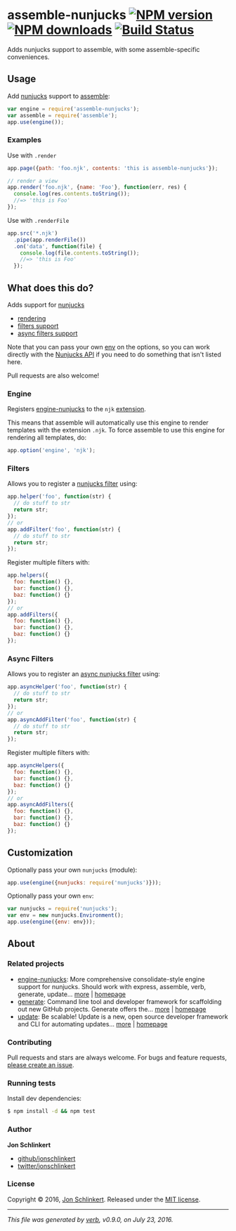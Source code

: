 # assemble-nunjucks [![NPM version](https://img.shields.io/npm/v/assemble-nunjucks.svg?style=flat)](https://www.npmjs.com/package/assemble-nunjucks) [![NPM downloads](https://img.shields.io/npm/dm/assemble-nunjucks.svg?style=flat)](https://npmjs.org/package/assemble-nunjucks) [![Build Status](https://img.shields.io/travis/jonschlinkert/assemble-nunjucks.svg?style=flat)](https://travis-ci.org/jonschlinkert/assemble-nunjucks)

Adds nunjucks support to assemble, with some assemble-specific conveniences.

## Usage

Add [nunjucks](https://github.com/mozilla/nunjucks) support to [assemble](https://github.com/assemble/assemble):

```js
var engine = require('assemble-nunjucks');
var assemble = require('assemble');
app.use(engine());
```

### Examples

Use with `.render`

```js
app.page({path: 'foo.njk', contents: 'this is assemble-nunjucks'});

// render a view
app.render('foo.njk', {name: 'Foo'}, function(err, res) {
  console.log(res.contents.toString());
  //=> 'this is Foo'
});
```

Use with `.renderFile`

```js
app.src('*.njk')
  .pipe(app.renderFile())
  .on('data', function(file) {
    console.log(file.contents.toString());
    //=> 'this is Foo'
  });
```

## What does this do?

Adds support for [nunjucks](https://github.com/mozilla/nunjucks)

* [rendering](#engine)
* [filters support](#filters)
* [async filters support](#async-filters)

Note that you can pass your own [env](http://mozilla.github.io/nunjucks/api.html#environment) on the options, so you can work directly with the [Nunjucks API](http://mozilla.github.io/nunjucks/api.html) if you need to do something that isn't listed here.

Pull requests are also welcome!

### Engine

Registers [engine-nunjucks](https://github.com/jonschlinkert/engine-nunjucks) to the `njk` [extension](http://mozilla.github.io/nunjucks/templating.html#file-extensions).

This means that assemble will automatically use this engine to render templates with the extension `.njk`.
To force assemble to use this engine for rendering all templates, do:

```js
app.option('engine', 'njk');
```

### Filters

Allows you to register a [nunjucks filter](http://mozilla.github.io/nunjucks/templating.html#filters) using:

```js
app.helper('foo', function(str) {
  // do stuff to str
  return str;
});
// or
app.addFilter('foo', function(str) {
  // do stuff to str
  return str;
});
```

Register multiple filters with:

```js
app.helpers({
  foo: function() {},
  bar: function() {},
  baz: function() {}
});
// or
app.addFilters({
  foo: function() {},
  bar: function() {},
  baz: function() {}
});
```

### Async Filters

Allows you to register an [async nunjucks filter](http://mozilla.github.io/nunjucks/api.html#asynchronous-support) using:

```js
app.asyncHelper('foo', function(str) {
  // do stuff to str
  return str;
});
// or
app.asyncAddFilter('foo', function(str) {
  // do stuff to str
  return str;
});
```

Register multiple filters with:

```js
app.asyncHelpers({
  foo: function() {},
  bar: function() {},
  baz: function() {}
});
// or
app.asyncAddFilters({
  foo: function() {},
  bar: function() {},
  baz: function() {}
});
```

## Customization

Optionally pass your own `nunjucks` (module):

```js
app.use(engine({nunjucks: require('nunjucks')}));
```

Optionally pass your own `env`:

```js
var nunjucks = require('nunjucks');
var env = new nunjucks.Environment();
app.use(engine({env: env}));
```

## About

### Related projects

* [engine-nunjucks](https://www.npmjs.com/package/engine-nunjucks): More comprehensive consolidate-style engine support for nunjucks. Should work with express, assemble, verb, generate, update… [more](https://github.com/jonschlinkert/engine-nunjucks) | [homepage](https://github.com/jonschlinkert/engine-nunjucks "More comprehensive consolidate-style engine support for nunjucks. Should work with express, assemble, verb, generate, update, and any other app that follows consolidate conventions.")
* [generate](https://www.npmjs.com/package/generate): Command line tool and developer framework for scaffolding out new GitHub projects. Generate offers the… [more](https://github.com/generate/generate) | [homepage](https://github.com/generate/generate "Command line tool and developer framework for scaffolding out new GitHub projects. Generate offers the robustness and configurability of Yeoman, the expressiveness and simplicity of Slush, and more powerful flow control and composability than either.")
* [update](https://www.npmjs.com/package/update): Be scalable! Update is a new, open source developer framework and CLI for automating updates… [more](https://github.com/update/update) | [homepage](https://github.com/update/update "Be scalable! Update is a new, open source developer framework and CLI for automating updates of any kind in code projects.")

### Contributing

Pull requests and stars are always welcome. For bugs and feature requests, [please create an issue](../../issues/new).

### Running tests

Install dev dependencies:

```sh
$ npm install -d && npm test
```

### Author

**Jon Schlinkert**

* [github/jonschlinkert](https://github.com/jonschlinkert)
* [twitter/jonschlinkert](http://twitter.com/jonschlinkert)

### License

Copyright © 2016, [Jon Schlinkert](https://github.com/jonschlinkert).
Released under the [MIT license](https://github.com/jonschlinkert/assemble-nunjucks/blob/master/LICENSE).

***

_This file was generated by [verb](https://github.com/verbose/verb), v0.9.0, on July 23, 2016._